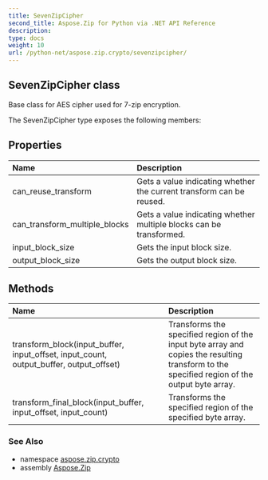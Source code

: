 ```yaml
---
title: SevenZipCipher
second_title: Aspose.Zip for Python via .NET API Reference
description: 
type: docs
weight: 10
url: /python-net/aspose.zip.crypto/sevenzipcipher/
---
```


## SevenZipCipher class

Base class for AES cipher used for 7-zip encryption.

The SevenZipCipher type exposes the following members:
## Properties
| Name | Description |
| :- | :- |
|can_reuse_transform|Gets a value indicating whether the current transform can be reused.|
|can_transform_multiple_blocks|Gets a value indicating whether multiple blocks can be transformed.|
|input_block_size|Gets the input block size.|
|output_block_size|Gets the output block size.|
## Methods
| Name | Description |
| :- | :- |
|transform_block(input_buffer, input_offset, input_count, output_buffer, output_offset)|Transforms the specified region of the input byte array and copies the resulting transform to the specified region of the output byte array.|
|transform_final_block(input_buffer, input_offset, input_count)|Transforms the specified region of the specified byte array.|

### See Also

* namespace [aspose.zip.crypto](/zip/python-net/aspose.zip.crypto/)
* assembly [Aspose.Zip](/zip/python-net/)

